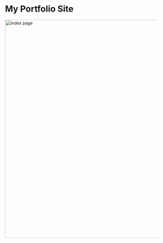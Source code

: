<h1>My Portfolio Site</h1>
<image src='https://drive.google.com/file/d/1LxNgqVvnPPLSQRH8Ftidju7FFY9IAfkA/view?usp=sharing' width="640px" height="720px" alt="index page"/>
